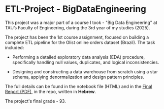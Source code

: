 # ETL-Project - BigDataEngineering
This project was a major part of a course I took - "Big Data Engineering" at TAU’s Faculty of Engineering, during the 3rd year of my studies (2025).

The project has been the 1st course assignment, focused on building a complete ETL pipeline for the Olist online orders dataset (Brazil). The task included:

- Performing a detailed exploratory data analysis (EDA) procedure, specifically handling null values, duplicates, and logical inconsistencies.

- Designing and constructing a data warehouse from scratch using a star schema, applying denormalization and design pattern principles.

The full details can be found in the notebook file (HTML) and in the [Final Report (PDF)](https://github.com/IdanKanat/ETL-Project__BigDataEngineering/blob/11269086a00a294f73a22a4eef86829957f2d0bf/%D7%94%D7%A0%D7%93%D7%A1%D7%AA%20%D7%A0%D7%AA%D7%95%D7%A0%D7%99%20%D7%A2%D7%AA%D7%A7%20-%20%D7%9E%D7%98%D7%9C%D7%94%201%20-%20%D7%A7%D7%91%D7%95%D7%A6%D7%94%202%20-%20%D7%A2%D7%99%D7%93%D7%9F%20%D7%9B%D7%A0%D7%AA%2C%20%D7%90%D7%95%D7%A4%D7%A7%20%D7%A9%D7%94%D7%A8%D7%91%D7%A0%D7%99%20%D7%95%D7%90%D7%95%D7%A9%D7%A8%D7%99%20%D7%9E%D7%A0%D7%93%D7%9C%D7%90%D7%95%D7%95%D7%99%20-%20%D7%93%D7%95%D7%97%20%D7%9E%D7%A1%D7%9B%D7%9D%20-%2031.5.2025.pdf), in the repo, written in **Hebrew**. 

The project's final grade - 93.
